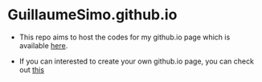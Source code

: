 # GuillaumeSimo.github.io


* This repo aims to host the codes for my github.io page which is available [here](https://guillaumesimo.github.io/).


* If you can interested to create your own github.io page, you can check out [this](https://docs.github.com/en/free-pro-team@latest/github/working-with-github-pages/creating-a-github-pages-site)
